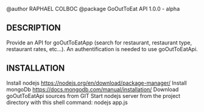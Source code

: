 @author RAPHAEL COLBOC
@package GoOutToEat API 1.0.0 - alpha

DESCRIPTION
-----------

Provide an API for goOutToEatApp (search for restaurant, restaurant type, restaurant rates, etc...). An authentification is needed to use goOutToEatApi.

INSTALLATION
-----------

Install nodejs https://nodejs.org/en/download/package-manager/
Install mongoDb https://docs.mongodb.com/manual/installation/
Download goOutToEatApi sources from GIT
Start nodejs server from the project directory with this shell command: nodejs app.js


